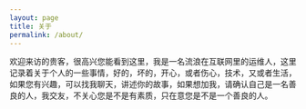 ```yaml
---
layout: page
title: 关于
permalink: /about/
---  
```


欢迎来访的贵客，很高兴您能看到这里，我是一名流浪在互联网里的运维人，这里记录着关于个人的一些事情，好的，坏的，开心，或者伤心，技术，又或者生活，如果您有兴趣，可以找我聊天，讲述你的故事，如果想加我，请确认自己是一名善良的人，我交友，不关心您是不是有素质，只在意您是不是一个善良的人。
